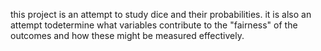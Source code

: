 this project is an attempt to study dice and their probabilities. 
it is also an attempt todetermine what variables contribute to the "fairness"
of the outcomes and how these might be measured effectively. 
